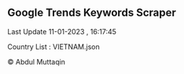 

## Google Trends Keywords Scraper 
 
Last Update 11-01-2023 , 16:17:45

Country List :
VIETNAM.json



© Abdul Muttaqin 
